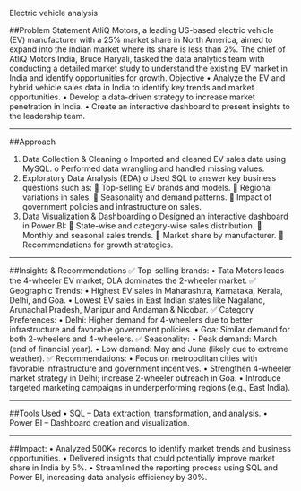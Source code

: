 Electric vehicle analysis

##Problem Statement
AtliQ Motors, a leading US-based electric vehicle (EV) manufacturer with a 25% market share in North America, aimed to expand into the Indian market where its share is less than 2%. The chief of AtliQ Motors India, Bruce Haryali, tasked the data analytics team with conducting a detailed market study to understand the existing EV market in India and identify opportunities for growth.
Objective
•	Analyze the EV and hybrid vehicle sales data in India to identify key trends and market opportunities.
•	Develop a data-driven strategy to increase market penetration in India.
•	Create an interactive dashboard to present insights to the leadership team.
________________________________________
##Approach
1.	Data Collection & Cleaning
o	Imported and cleaned EV sales data using MySQL.
o	Performed data wrangling and handled missing values.
2.	Exploratory Data Analysis (EDA)
o	Used SQL to answer key business questions such as: 
	Top-selling EV brands and models.
	Regional variations in sales.
	Seasonality and demand patterns.
	Impact of government policies and infrastructure on sales.
3.	Data Visualization & Dashboarding
o	Designed an interactive dashboard in Power BI: 
	State-wise and category-wise sales distribution.
	Monthly and seasonal sales trends.
	Market share by manufacturer.
	Recommendations for growth strategies.
________________________________________
##Insights & Recommendations
✅ Top-selling brands:
•	Tata Motors leads the 4-wheeler EV market; OLA dominates the 2-wheeler market.
✅ Geographic Trends:
•	Highest EV sales in Maharashtra, Karnataka, Kerala, Delhi, and Goa.
•	Lowest EV sales in East Indian states like Nagaland, Arunachal Pradesh, Manipur and Andaman & Nicobar.
✅ Category Preferences:
•	Delhi: Higher demand for 4-wheelers due to better infrastructure and favorable government policies.
•	Goa: Similar demand for both 2-wheelers and 4-wheelers.
✅ Seasonality:
•	Peak demand: March (end of financial year).
•	Low demand: May and June (likely due to extreme weather).
✅ Recommendations:
•	Focus on metropolitan cities with favorable infrastructure and government incentives.
•	Strengthen 4-wheeler market strategy in Delhi; increase 2-wheeler outreach in Goa.
•	Introduce targeted marketing campaigns in underperforming regions (e.g., East India).
________________________________________
##Tools Used
•	SQL – Data extraction, transformation, and analysis.
•	Power BI – Dashboard creation and visualization.
________________________________________
##Impact:
•	Analyzed 500K+ records to identify market trends and business opportunities.
•	Delivered insights that could potentially improve market share in India by 5%.
•	Streamlined the reporting process using SQL and Power BI, increasing data analysis efficiency by 30%.


